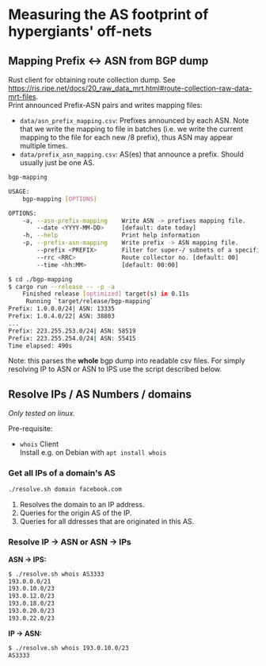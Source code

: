 # Measuring the AS footprint of hypergiants' off-nets

## Mapping Prefix <-> ASN from BGP dump

Rust client for obtaining route collection dump.
See <https://ris.ripe.net/docs/20_raw_data_mrt.html#route-collection-raw-data-mrt-files>.  
Print announced Prefix-ASN pairs and writes mapping files:
- `data/asn_prefix_mapping.csv`: Prefixes announced by each ASN. Note that we write the mapping to file in batches (i.e. we write the current mapping to the file for each new /8 prefix), thus ASN may appear multiple times.
- `data/prefix_asn_mapping.csv`: AS(es) that announce a prefix. Should usually just be one AS.

```sh
bgp-mapping 

USAGE:
    bgp-mapping [OPTIONS]

OPTIONS:
    -a, --asn-prefix-mapping    Write ASN -> prefixes mapping file.
        --date <YYYY-MM-DD>     [default: date today]
    -h, --help                  Print help information
    -p, --prefix-asn-mapping    Write prefix -> ASN mapping file.
        --prefix <PREFIX>       Filter for super-/ subnets of a specific prefix.
        --rrc <RRC>             Route collector no. [default: 00]
        --time <hh:MM>          [default: 00:00]
```

```sh
$ cd ./bgp-mapping
$ cargo run --release -- -p -a
    Finished release [optimized] target(s) in 0.11s
     Running `target/release/bgp-mapping`
Prefix: 1.0.0.0/24| ASN: 13335
Prefix: 1.0.4.0/22| ASN: 38803
...
Prefix: 223.255.253.0/24| ASN: 58519
Prefix: 223.255.254.0/24| ASN: 55415
Time elapsed: 490s
```

Note: this parses the **whole** bgp dump into readable csv files. For simply resolving IP to ASN or ASN to IPS use the script described below.

## Resolve IPs / AS Numbers / domains

*Only tested on linux.*

Pre-requisite:
- `whois` Client  
  Install e.g. on Debian with `apt install whois`

### Get all IPs of a domain's AS

```sh
./resolve.sh domain facebook.com
```

1. Resolves the domain to an IP address.
2. Queries for the origin AS of the IP.
3. Queries for all ddresses that are originated in this AS.

### Resolve IP -> ASN or ASN -> IPs

**ASN -> IPS:**

```sh
$ ./resolve.sh whois AS3333
193.0.0.0/21
193.0.10.0/23
193.0.12.0/23
193.0.18.0/23
193.0.20.0/23
193.0.22.0/23
```

**IP -> ASN:**

```sh
$ ./resolve.sh whois 193.0.10.0/23
AS3333
```
